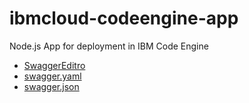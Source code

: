 # ibmcloud-codeengine-app
Node.js App for deployment in IBM Code Engine

- [SwaggerEditro](https://editor.swagger.io/)
- [swagger.yaml](/api/openapi.yaml)
- [swagger.json](/api/openapi.json)


